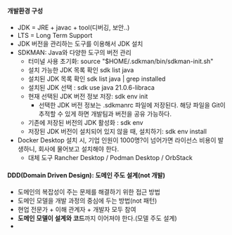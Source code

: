 #### 개발환경 구성
- JDK = JRE + javac + tool(디버깅, 보안..)
- LTS = Long Term Support
- JDK 버전을 관리하는 도구를 이용해서 JDK 설치
- SDKMAN: Java와 다양한 도구의 버전 관리
    - 터미널 사용 초기화: source "$HOME/.sdkman/bin/sdkman-init.sh"
    - 설치 가능한 JDK 목록 확인 sdk list java
    - 설치된 JDK 목록 확인 sdk list java | grep installed
    - 설치된 JDK 선택 : sdk use java 21.0.6-libraca
    - 현재 선택된 JDK 버전 정보 저장: sdk env init
        - 선택한 JDK 버전 정보는 .sdkmanrc 파일에 저장된다. 해당 파일을 Git이 추적할 수 있게 하면 개발팀과 버전을 공유 가능하다.
    - 기존에 저장된 버전의 JDK 활성화 : sdk env
    - 저장된 JDK 버전이 설치되어 있지 않을 때, 설치하기: sdk env install
- Docker Desktop 설치 시, 기업 인원이 1000명?이 넘어가면 라이선스 비용이 발생하니, 회사에 물어보고 설치해야 한다.
    - 대체 도구 Rancher Desktop / Podman Desktop / OrbStack

#### DDD(Domain Driven Design): 도메인 주도 설계(not 개발)
- 도메인의 복잡성이 주는 문제를 해결하기 위한 접근 방법
- 도메인 모델을 개발 과정의 중심에 두는 방법(not 패턴)
- 현업 전문가 + 이해 관계자 + 개발자 모두 참여
- **도메인 모델이 설계와 코드**까지 이어져야 한다.(모델 주도 설계)
- 
